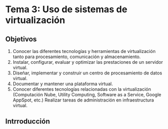 Tema 3: Uso de sistemas de virtualización
==

<!--@
prev: 2.Tecnicas_de_virtualizacion
-->

<div class="objetivos" markdown="1">

<h2>Objetivos</h2>

1. Conocer las diferentes tecnologías y herramientas de virtualización tanto para procesamiento, comunicación y almacenamiento. 
2. Instalar, configurar, evaluar y optimizar las prestaciones de un servidor virtual.
3. Diseñar, implementar y construir un centro de procesamiento de datos virtual.
4. Documentar y mantener una plataforma virtual.
5. Conocer diferentes tecnologías relacionadas con la virtualización (Computación Nube, Utility Computing, Software as a Service, Google AppSpot, etc.) 
Realizar tareas de administración en infraestructura virtual.

</div>

Intrroducción
-------------------
